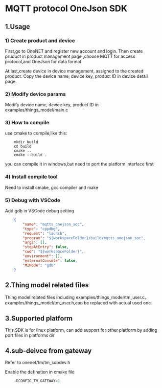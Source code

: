 # MQTT protocol OneJson SDK

## 1.Usage
### 1) Create product and device
First,go to OneNET and register new account and login.
Then create pruduct in product management page ,choose MQTT for access protocol,and OneJson for data format.

At last,create device in device management, assigned to the created product. Copy the device name, device key, product ID in device detail page.

### 2) Modify device params
Modify device name, device key, product ID in examples/things_model/main.c
### 3) How to compile
use cmake to compile,like this:
``` shell
    mkdir build
    cd build
    cmake ..
    cmake --build .
```
you can compile it in windows,but need to port the platform interface first

### 4) Install compile tool
Need to install cmake, gcc compiler and make

### 5) Debug with VSCode

Add gdb in VSCode debug setting
``` json
    {
        "name": "mqtts_onejson_soc",
        "type": "cppdbg",
        "request": "launch",
        "program": "${workspaceFolder}/build/mqtts_onejson_soc",
        "args": [],
        "stopAtEntry": false,
        "cwd": "${workspaceFolder}",
        "environment": [],
        "externalConsole": false,
        "MIMode": "gdb"
    }
```

## 2.Thing model related files
Thing model related files including examples/things_model/tm_user.c，examples/things_model/tm_user.h,can be replaced with actual used one

## 3.Supported platform
This SDK is for linux platform, can add support for other platform by adding port files in platforms dir

## 4.sub-deivce from gateway

Refer to onenet/tm/tm_subdev.h

Enable the defination in cmake file
```C
    -DCONFIG_TM_GATEWAY=1
```

